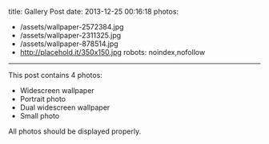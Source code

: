 title: Gallery Post
date: 2013-12-25 00:16:18
photos:
- /assets/wallpaper-2572384.jpg
- /assets/wallpaper-2311325.jpg
- /assets/wallpaper-878514.jpg
- http://placehold.it/350x150.jpg
robots: noindex,nofollow
---

This post contains 4 photos:

- Widescreen wallpaper
- Portrait photo
- Dual widescreen wallpaper
- Small photo

All photos should be displayed properly.
